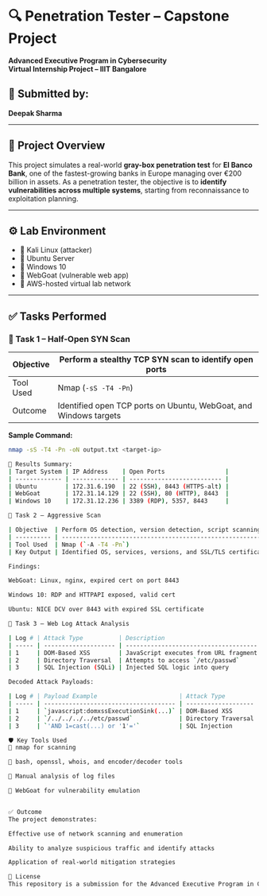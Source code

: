 # 🔍 Penetration Tester – Capstone Project

**Advanced Executive Program in Cybersecurity**  
**Virtual Internship Project – IIIT Bangalore**

## 👤 Submitted by:
**Deepak Sharma**

---

## 🧾 Project Overview

This project simulates a real-world **gray-box penetration test** for **El Banco Bank**, one of the fastest-growing banks in Europe managing over €200 billion in assets. As a penetration tester, the objective is to **identify vulnerabilities across multiple systems**, starting from reconnaissance to exploitation planning.

---

## ⚙️ Lab Environment

- 🔹 Kali Linux (attacker)
- 🔹 Ubuntu Server
- 🔹 Windows 10
- 🔹 WebGoat (vulnerable web app)
- 🔹 AWS-hosted virtual lab network

---

## ✅ Tasks Performed

### 🔹 Task 1 – Half-Open SYN Scan

| Objective | Perform a stealthy TCP SYN scan to identify open ports |
|-----------|----------------------------------------------------------|
| Tool Used | Nmap (`-sS -T4 -Pn`)                                     |
| Outcome   | Identified open TCP ports on Ubuntu, WebGoat, and Windows targets |

**Sample Command:**
```bash
nmap -sS -T4 -Pn -oN output.txt <target-ip>

🔹 Results Summary:
| Target System | IP Address    | Open Ports                 |
| ------------- | ------------- | -------------------------- |
| Ubuntu        | 172.31.6.190  | 22 (SSH), 8443 (HTTPS-alt) |
| WebGoat       | 172.31.14.129 | 22 (SSH), 80 (HTTP), 8443  |
| Windows 10    | 172.31.12.236 | 3389 (RDP), 5357, 8443     |

🔹 Task 2 – Aggressive Scan

| Objective  | Perform OS detection, version detection, script scanning, and traceroute |
| ---------- | ------------------------------------------------------------------------ |
| Tool Used  | Nmap (`-A -T4 -Pn`)                                                      |
| Key Output | Identified OS, services, versions, and SSL/TLS certificate info          |

Findings:

WebGoat: Linux, nginx, expired cert on port 8443

Windows 10: RDP and HTTPAPI exposed, valid cert

Ubuntu: NICE DCV over 8443 with expired SSL certificate

🔹 Task 3 – Web Log Attack Analysis

| Log # | Attack Type          | Description                           | Mitigation                        |
| ----- | -------------------- | ------------------------------------- | --------------------------------- |
| 1     | DOM-Based XSS        | JavaScript executes from URL fragment | Input sanitization, CSP           |
| 2     | Directory Traversal  | Attempts to access `/etc/passwd`      | Whitelist paths, input validation |
| 3     | SQL Injection (SQLi) | Injected SQL logic into query         | Use prepared statements, WAF      |

Decoded Attack Payloads:

| Log # | Payload Example                       | Attack Type         |
| ----- | ------------------------------------- | ------------------- |
| 1     | `javascript:domxssExecutionSink(...)` | DOM-Based XSS       |
| 2     | `/../../../../etc/passwd`             | Directory Traversal |
| 3     | `'AND 1=cast(...) or '1'='`           | SQL Injection       |

🛡️ Key Tools Used
🔧 nmap for scanning

🧪 bash, openssl, whois, and encoder/decoder tools

📜 Manual analysis of log files

🧱 WebGoat for vulnerability emulation


✅ Outcome
The project demonstrates:

Effective use of network scanning and enumeration

Ability to analyze suspicious traffic and identify attacks

Application of real-world mitigation strategies

📄 License
This repository is a submission for the Advanced Executive Program in Cybersecurity and is intended for academic and professional learning purposes.
